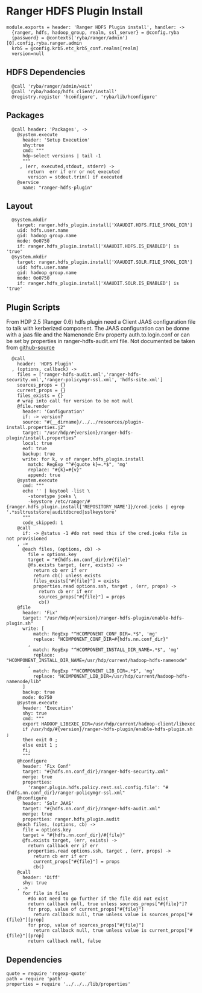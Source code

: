 # Ranger HDFS Plugin Install

    module.exports = header: 'Ranger HDFS Plugin install', handler: ->
      {ranger, hdfs, hadoop_group, realm, ssl_server} = @config.ryba
      {password} = @contexts('ryba/ranger/admin')[0].config.ryba.ranger.admin
      krb5 = @config.krb5.etc_krb5_conf.realms[realm]
      version=null

## HDFS Dependencies

      @call 'ryba/ranger/admin/wait'
      @call 'ryba/hadoop/hdfs_client/install'
      @registry.register 'hconfigure', 'ryba/lib/hconfigure'

## Packages

      @call header: 'Packages', ->
        @system.execute
          header: 'Setup Execution'
          shy:true
          cmd: """
          hdp-select versions | tail -1
          """
         , (err, executed,stdout, stderr) ->
            return  err if err or not executed
            version = stdout.trim() if executed
        @service
          name: "ranger-hdfs-plugin"

## Layout

      @system.mkdir
        target: ranger.hdfs_plugin.install['XAAUDIT.HDFS.FILE_SPOOL_DIR']
        uid: hdfs.user.name
        gid: hadoop_group.name
        mode: 0o0750
        if: ranger.hdfs_plugin.install['XAAUDIT.HDFS.IS_ENABLED'] is 'true'
      @system.mkdir
        target: ranger.hdfs_plugin.install['XAAUDIT.SOLR.FILE_SPOOL_DIR']
        uid: hdfs.user.name
        gid: hadoop_group.name
        mode: 0o0750
        if: ranger.hdfs_plugin.install['XAAUDIT.SOLR.IS_ENABLED'] is 'true'

## Plugin Scripts 
From HDP 2.5 (Ranger 0.6) hdfs plugin need a Client JAAS configuration file to
talk with kerberized component.
The JAAS configuration can be donne with a jaas file and the Namenonde Env property
auth.to.login.conf or can be set by properties in ranger-hdfs-audit.xml file.
Not documented be taken from [github-source][hdfs-plugin-source]

      @call
        header: 'HDFS Plugin'
      , (options, callback) ->
        files = ['ranger-hdfs-audit.xml','ranger-hdfs-security.xml','ranger-policymgr-ssl.xml', 'hdfs-site.xml']
        sources_props = {}
        current_props = {}
        files_exists = {}
        # wrap into call for version to be not null
        @file.render
          header: 'Configuration'
          if: -> version?
          source: "#{__dirname}/../../resources/plugin-install.properties.j2"
          target: "/usr/hdp/#{version}/ranger-hdfs-plugin/install.properties"
          local: true
          eof: true
          backup: true
          write: for k, v of ranger.hdfs_plugin.install
            match: RegExp "^#{quote k}=.*$", 'mg'
            replace: "#{k}=#{v}"
            append: true
        @system.execute
          cmd: """
          echo '' | keytool -list \
            -storetype jceks \
            -keystore /etc/ranger/#{ranger.hdfs_plugin.install['REPOSITORY_NAME']}/cred.jceks | egrep '.*ssltruststore|auditdbcred|sslkeystore'
          """
          code_skipped: 1 
        @call 
          if: -> @status -1 #do not need this if the cred.jceks file is not provisioned
        , ->
          @each files, (options, cb) ->
            file = options.key
            target = "#{hdfs.nn.conf_dir}/#{file}"
            @fs.exists target, (err, exists) ->
              return cb err if err
              return cb() unless exists
              files_exists["#{file}"] = exists
              properties.read options.ssh, target , (err, props) ->
                return cb err if err
                sources_props["#{file}"] = props  
                cb()   
        @file
          header: 'Fix'
          target: "/usr/hdp/#{version}/ranger-hdfs-plugin/enable-hdfs-plugin.sh"
          write: [
              match: RegExp "^HCOMPONENT_CONF_DIR=.*$", 'mg'
              replace: "HCOMPONENT_CONF_DIR=#{hdfs.nn.conf_dir}"
            ,   
              match: RegExp "^HCOMPONENT_INSTALL_DIR_NAME=.*$", 'mg'
              replace: "HCOMPONENT_INSTALL_DIR_NAME=/usr/hdp/current/hadoop-hdfs-namenode"
            ,
              match: RegExp "^HCOMPONENT_LIB_DIR=.*$", 'mg'
              replace: "HCOMPONENT_LIB_DIR=/usr/hdp/current/hadoop-hdfs-namenode/lib"
          ]
          backup: true
          mode: 0o750
        @system.execute
          header: 'Execution'
          shy: true
          cmd: """
          export HADOOP_LIBEXEC_DIR=/usr/hdp/current/hadoop-client/libexec
          if /usr/hdp/#{version}/ranger-hdfs-plugin/enable-hdfs-plugin.sh ;
          then exit 0 ;
          else exit 1 ;
          fi;
          """
        @hconfigure
          header: 'Fix Conf'
          target: "#{hdfs.nn.conf_dir}/ranger-hdfs-security.xml"
          merge: true
          properties:
            'ranger.plugin.hdfs.policy.rest.ssl.config.file': "#{hdfs.nn.conf_dir}/ranger-policymgr-ssl.xml"
        @hconfigure
          header: 'Solr JAAS'
          target: "#{hdfs.nn.conf_dir}/ranger-hdfs-audit.xml"
          merge: true
          properties: ranger.hdfs_plugin.audit
        @each files, (options, cb) ->
          file = options.key
          target = "#{hdfs.nn.conf_dir}/#{file}"
          @fs.exists target, (err, exists) ->
            return callback err if err
            properties.read options.ssh, target , (err, props) ->
              return cb err if err
              current_props["#{file}"] = props
              cb()                
        @call
          header: 'Diff'
          shy: true
        , ->
          for file in files
            #do not need to go further if the file did not exist
            return callback null, true unless sources_props["#{file}"]?
            for prop, value of current_props["#{file}"]
              return callback null, true unless value is sources_props["#{file}"][prop]
            for prop, value of sources_props["#{file}"]
              return callback null, true unless value is current_props["#{file}"][prop]
            return callback null, false

## Dependencies

    quote = require 'regexp-quote'
    path = require 'path'
    properties = require '../../../lib/properties'


[hdfs-plugin]:(https://docs.hortonworks.com/HDPDocuments/HDP2/HDP-2.4.0/bk_installing_manually_book/content/installing_ranger_plugins.html#installing_ranger_hdfs_plugin)
[hdfs-plugin-source]: https://github.com/apache/incubator-ranger/blob/ranger-0.6/agents-audit/src/main/java/org/apache/ranger/audit/utils/InMemoryJAASConfiguration.java

